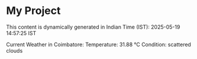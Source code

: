 # My Project

This content is dynamically generated in Indian Time (IST): 2025-05-19 14:57:25 IST


Current Weather in Coimbatore:
Temperature: 31.88 °C
Condition: scattered clouds
